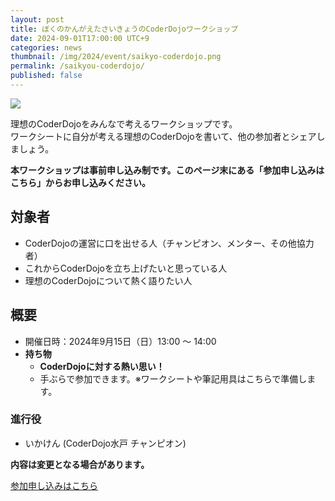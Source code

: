 ```yaml
---
layout: post
title: ぼくのかんがえたさいきょうのCoderDojoワークショップ
date: 2024-09-01T17:00:00 UTC+9
categories: news
thumbnail: /img/2024/event/saikyo-coderdojo.png
permalink: /saikyou-coderdojo/
published: false
---
```


![](/img/2024/event/saikyo-coderdojo.png)

理想のCoderDojoをみんなで考えるワークショップです。<br />
ワークシートに自分が考える理想のCoderDojoを書いて、他の参加者とシェアしましょう。<br />

**本ワークショップは事前申し込み制です。このページ末にある「参加申し込みはこちら」からお申し込みください。**<br />

## 対象者
- CoderDojoの運営に口を出せる人（チャンピオン、メンター、その他協力者）
- これからCoderDojoを立ち上げたいと思っている人
- 理想のCoderDojoについて熱く語りたい人


## 概要
- 開催日時：2024年9月15日（日）13:00 ～ 14:00
- **持ち物**
    - **CoderDojoに対する熱い思い！**
    - 手ぶらで参加できます。※ワークシートや筆記用具はこちらで準備します。

### 進行役
- いかけん (CoderDojo水戸 チャンピオン) 

**内容は変更となる場合があります。**

<div class='framed_button'>
    <a href='https://dojocon-japan.doorkeeper.jp/events/177223' target='_blank'>参加申し込みはこちら</a>
</div>

